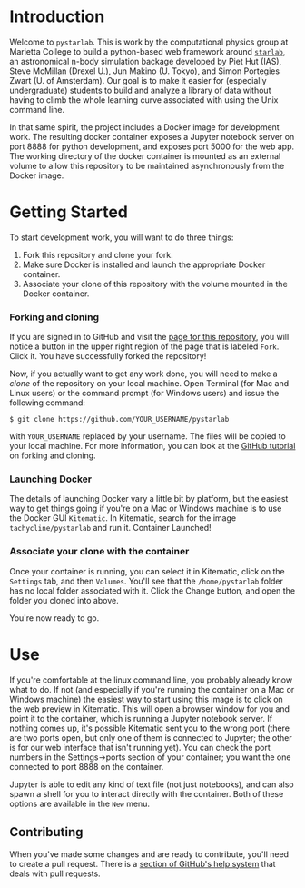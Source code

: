 # Introduction

Welcome to `pystarlab`. This is work by the computational physics group at Marietta College to build a python-based web framework around [`starlab`](http://www.sns.ias.edu/~starlab/index.html), an astronomical n-body simulation backage developed by Piet Hut (IAS), Steve McMillan (Drexel U.), Jun Makino (U. Tokyo), and Simon Portegies Zwart (U. of Amsterdam). Our goal is to make it easier for (especially undergraduate) students to build and analyze a library of data without having to climb the whole learning curve associated with using the Unix command line.

In that same spirit, the project includes a Docker image for development work. The resulting docker container exposes a Jupyter notebook server on port 8888 for python development, and exposes port 5000 for the web app. The working directory of the docker container is mounted as an external volume to allow this repository to be maintained asynchronously from the Docker image.

# Getting Started
To start development work, you will want to do three things:

1. Fork this repository and clone your fork.
2. Make sure Docker is installed and launch the appropriate Docker container.
3. Associate your clone of this repository with the volume mounted in the Docker container.

### Forking and cloning
If you are signed in to GitHub and visit the [page for this repository](https://github.com/tachycline/pystarlab), you will notice a button in the upper right region of the page that is labeled `Fork`. Click it. You have successfully forked the repository!

Now, if you actually want to get any work done, you will need to make a *clone* of the repository on your local machine. Open Terminal (for Mac and Linux users) or the command prompt (for Windows users) and issue the following command:

    $ git clone https://github.com/YOUR_USERNAME/pystarlab

with `YOUR_USERNAME` replaced by your username. The files will be copied to your local machine.
For more information, you can look at the [GitHub tutorial](https://help.github.com/articles/fork-a-repo/) on forking and cloning.

### Launching Docker
The details of launching Docker vary a little bit by platform, but the easiest way to get things going if you're on a Mac or Windows machine is to use the Docker GUI `Kitematic`. In Kitematic, search for the image `tachycline/pystarlab` and run it. Container Launched!

### Associate your clone with the container
Once your container is running, you can select it in Kitematic, click on the `Settings` tab, and then 
`Volumes`. You'll see that the `/home/pystarlab` folder has no local folder associated with it. Click the Change button, and open the folder you cloned into above.

You're now ready to go.

# Use
If you're comfortable at the linux command line, you probably already know what to do. If not (and especially if you're running the container on a Mac or Windows machine) the easiest way to start using this image is to click on the web preview in Kitematic. This will open a browser window for you and point it to the container, which is running a Jupyter notebook server. If nothing comes up, it's possible Kitematic sent you to the wrong port (there are two ports open, but only one of them is connected to Jupyter; the other is for our web interface that isn't running yet). You can check the port numbers in the Settings->ports section of your container; you want the one connected to port 8888 on the container.

Jupyter is able to edit any kind of text file (not just notebooks), and can also spawn a shell for you to interact directly with the container. Both of these options are available in the `New` menu.

## Contributing
When you've made some changes and are ready to contribute, you'll need to create a pull request. There is a [section of GitHub's help system](https://help.github.com/articles/proposing-changes-to-a-project-with-pull-requests/) that deals with pull requests.
